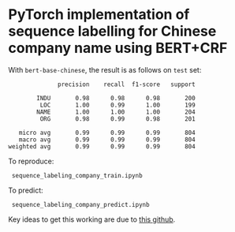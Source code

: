 # PyTorch implementation of sequence labelling for Chinese company name using BERT+CRF

With `bert-base-chinese`, the result is as follows on `test` set:

```
              precision    recall  f1-score   support

        INDU       0.98      0.98      0.98       200
         LOC       1.00      0.99      1.00       199
        NAME       1.00      1.00      1.00       204
         ORG       0.98      0.99      0.98       201

   micro avg       0.99      0.99      0.99       804
   macro avg       0.99      0.99      0.99       804
weighted avg       0.99      0.99      0.99       804
```

To reproduce:
```
 sequence_labeling_company_train.ipynb
```

To predict:
```
 sequence_labeling_company_predict.ipynb
```


Key ideas to get this working are due to [this github](https://github.com/chnsh/BERT-NER-CoNLL).